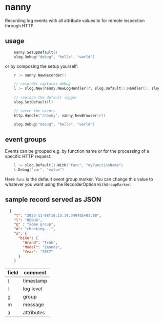 # nanny

Recording log events with all attribute values to for remote inspection through HTTP.


## usage

```go
	nanny.SetupDefault()
	slog.Debug("debug", "hello", "world")
```

or by composing the setup yourself:


```go
	r := nanny.NewRecorder()

	// recorder captures debug 
	l := slog.New(nanny.NewLogHandler(r, slog.Default().Handler(), slog.LevelDebug)) // or nanny.LevelTrace
	
	// replace the default logger
	slog.SetDefault(l)

	// serve the events
	http.Handle("/nanny", nanny.NewBrowser(r))

	slog.Debug("debug", "hello", "world")
```
 

## event groups

Events can be grouped e.g. by function name or for the processing of a specific HTTP request.

```go
	l := slog.Default().With("func", "myFunctionName")
	l.Debug("var", "value")	
```

Here `func` is the default event group marker.
You can change this value to whatever you want using the RecorderOption `WithGroupMarker`.


## sample record served as JSON

```json
  {
    "t": "2023-11-08T18:15:14.349402+01:00",
    "l": "DEBUG",
    "g" : "some group", 
    "m": "checking...", 
    "a": {
      "bike": {
		"Brand": "Trek",
      	"Model": "Emonda",
      	"Year": "2017"
	  }
    }
```
|field|comment|
|-|-|
|t|timestamp|
|l|log level|
|g|group|
|m|message|  
|a|attributes|